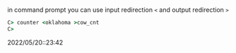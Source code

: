 # 
in command prompt you can use input redirection `<` and output redirection `>`
```cmd
C> counter <oklahoma >cow_cnt
C>
```

2022/05/20::23:42
